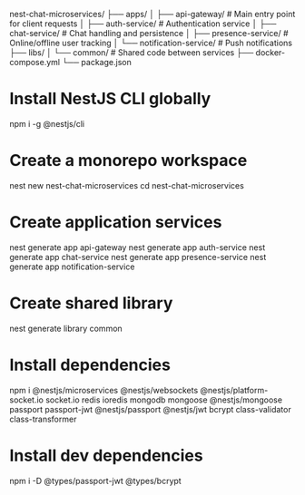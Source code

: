nest-chat-microservices/
├── apps/
│ ├── api-gateway/ # Main entry point for client requests
│ ├── auth-service/ # Authentication service
│ ├── chat-service/ # Chat handling and persistence
│ ├── presence-service/ # Online/offline user tracking
│ └── notification-service/ # Push notifications
├── libs/
│ └── common/ # Shared code between services
├── docker-compose.yml
└── package.json


# Install NestJS CLI globally
npm i -g @nestjs/cli

# Create a monorepo workspace
nest new nest-chat-microservices
cd nest-chat-microservices

# Create application services
nest generate app api-gateway
nest generate app auth-service
nest generate app chat-service
nest generate app presence-service
nest generate app notification-service

# Create shared library
nest generate library common

# Install dependencies
npm i @nestjs/microservices @nestjs/websockets @nestjs/platform-socket.io socket.io redis ioredis mongodb mongoose @nestjs/mongoose passport passport-jwt @nestjs/passport @nestjs/jwt bcrypt class-validator class-transformer

# Install dev dependencies
npm i -D @types/passport-jwt @types/bcrypt